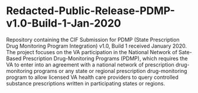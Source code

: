 # Redacted-Public-Release-PDMP-v1.0-Build-1-Jan-2020
Repository containing the CIF Submission for PDMP (State Prescription Drug Monitoring Program Integration) v1.0, Build 1 received January 2020.
The project focuses on the VA participation in the National Network of Sate-Based Prescription Drug-Monitoring Programs (PDMP), which requires the VA to enter into an agreement with a national network of prescription drug-monitoring programs or any state or regional prescription drug-monitoring program to allow licensed VA health care providers to query controlled substance prescriptions written in participating states or regions.
